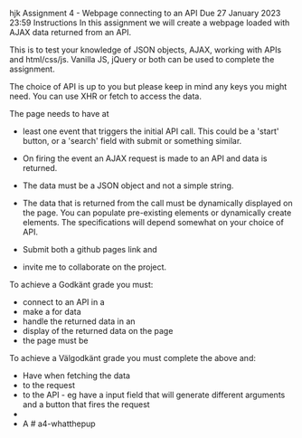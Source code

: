 hjk
Assignment 4 - Webpage connecting to an API
Due 27 January 2023 23:59
Instructions
In this assignment we will create a webpage loaded with AJAX data returned from an API.

This is to test your knowledge of JSON objects, AJAX, working with APIs and html/css/js. Vanilla JS, jQuery or both can be used to complete the assignment.

The choice of API is up to you but please keep in mind any keys you might need. You can use XHR or fetch to access the data.

The page needs to have at 

- least one event that triggers the initial API call. 
    This could be a 'start' button, or a 'search' field with submit or something similar. 

- On firing the event an AJAX request is made to an API and data is returned. 

- The data must be a JSON object and not a simple string.

- The data that is returned from the call must be dynamically displayed on the page. 
    You can populate pre-existing elements or dynamically create elements.
    The specifications will depend somewhat on your choice of API.

- Submit both a github pages link and 
- invite me to collaborate on the project.

To achieve a Godkänt grade you must:

- connect to an API in a <user fired event>
- make a <request> for data
- handle the returned data in an <efficient manner>
- display <more than one property> of the returned data on the page
- the page must be <responsive>

To achieve a Välgodkänt grade you must complete the above and:

- Have <correct error handling> when fetching the data
- <Append arguments> to the request
- <Multiple calls> to the API - 
    eg have a input field that will generate different arguments and a button that fires the request
- <Semantic code>
- A <consistent code style># a4-whatthepup


